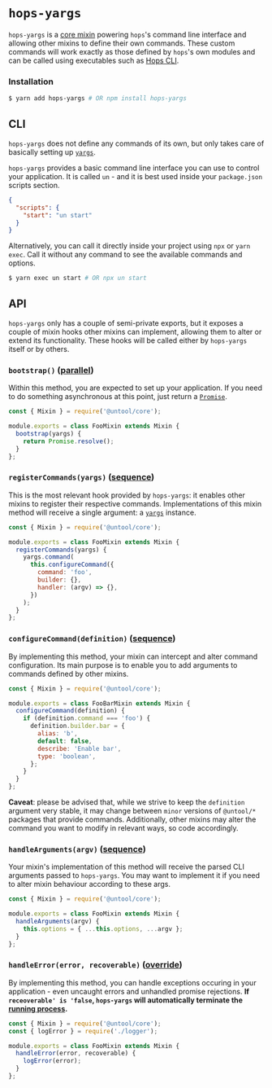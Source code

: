 # `hops-yargs`

`hops-yargs` is a [core mixin](../core/README.md#mixins) powering `hops`'s command line interface and allowing other mixins to define their own commands. These custom commands will work exactly as those defined by `hops`'s own modules and can be called using executables such as [Hops CLI](https://github.com/xing/hops/blob/master/packages/cli/README.md).

### Installation

```bash
$ yarn add hops-yargs # OR npm install hops-yargs
```

## CLI

`hops-yargs` does not define any commands of its own, but only takes care of basically setting up [`yargs`](http://yargs.js.org).

`hops-yargs` provides a basic command line interface you can use to control your application. It is called `un` - and it is best used inside your `package.json` scripts section.

```json
{
  "scripts": {
    "start": "un start"
  }
}
```

Alternatively, you can call it directly inside your project using `npx` or `yarn exec`. Call it without any command to see the available commands and options.

```bash
$ yarn exec un start # OR npx un start
```

## API

`hops-yargs` only has a couple of semi-private exports, but it exposes a couple of mixin hooks other mixins can implement, allowing them to alter or extend its functionality. These hooks will be called either by `hops-yargs` itself or by others.

### `bootstrap()` ([parallel](https://github.com/untool/mixinable/blob/master/README.md#defineparallel))

Within this method, you are expected to set up your application. If you need to do something asynchronous at this point, just return a [`Promise`](https://developer.mozilla.org/en-US/docs/Web/JavaScript/Reference/Global_Objects/Promise).

```javascript
const { Mixin } = require('@untool/core');

module.exports = class FooMixin extends Mixin {
  bootstrap(yargs) {
    return Promise.resolve();
  }
};
```

### `registerCommands(yargs)` ([sequence](https://github.com/untool/mixinable/blob/master/README.md#defineparallel))

This is the most relevant hook provided by `hops-yargs`: it enables other mixins to register their respective commands. Implementations of this mixin method will receive a single argument: a [`yargs`](http://yargs.js.org) instance.

```javascript
const { Mixin } = require('@untool/core');

module.exports = class FooMixin extends Mixin {
  registerCommands(yargs) {
    yargs.command(
      this.configureCommand({
        command: 'foo',
        builder: {},
        handler: (argv) => {},
      })
    );
  }
};
```

### `configureCommand(definition)` ([sequence](https://github.com/untool/mixinable/blob/master/README.md#defineparallel))

By implementing this method, your mixin can intercept and alter command configuration. Its main purpose is to enable you to add arguments to commands defined by other mixins.

```javascript
const { Mixin } = require('@untool/core');

module.exports = class FooBarMixin extends Mixin {
  configureCommand(definition) {
    if (definition.command === 'foo') {
      definition.builder.bar = {
        alias: 'b',
        default: false,
        describe: 'Enable bar',
        type: 'boolean',
      };
    }
  }
};
```

**Caveat**: please be advised that, while we strive to keep the `definition` argument very stable, it may change between `minor` versions of `@untool/*` packages that provide commands. Additionally, other mixins may alter the command you want to modify in relevant ways, so code accordingly.

### `handleArguments(argv)` ([sequence](https://github.com/untool/mixinable/blob/master/README.md#defineparallel))

Your mixin's implementation of this method will receive the parsed CLI arguments passed to `hops-yargs`. You may want to implement it if you need to alter mixin behaviour according to these args.

```javascript
const { Mixin } = require('@untool/core');

module.exports = class FooMixin extends Mixin {
  handleArguments(argv) {
    this.options = { ...this.options, ...argv };
  }
};
```

### `handleError(error, recoverable)` ([override](https://github.com/untool/mixinable/blob/master/README.md#defineoverride))

By implementing this method, you can handle exceptions occuring in your application - even uncaught errors and unhandled promise rejections. **If `receoverable' is 'false`, `hops-yargs` will automatically terminate the [running process](https://nodejs.org/api/process.html#process_warning_using_uncaughtexception_correctly).**

```javascript
const { Mixin } = require('@untool/core');
const { logError } = require('./logger');

module.exports = class FooMixin extends Mixin {
  handleError(error, recoverable) {
    logError(error);
  }
};
```
